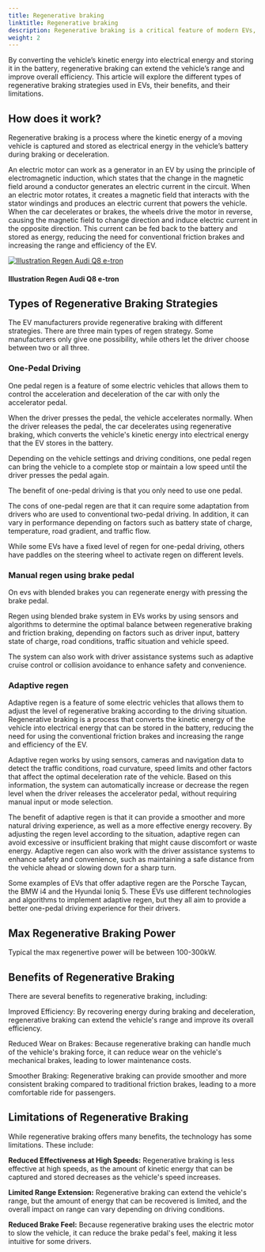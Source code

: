 ```yaml
---
title: Regenerative braking
linktitle: Regenerative braking
description: Regenerative braking is a critical feature of modern EVs, allowing the vehicle to recover energy during braking and deceleration.
weight: 2
---
```

<!-- markdownlint-disable MD033 -->
By converting the vehicle’s kinetic energy into electrical energy and storing it in the battery, regenerative braking can extend the vehicle’s range and improve overall efficiency. This article will explore the different types of regenerative braking strategies used in EVs, their benefits, and their limitations.

## How does it work?

Regenerative braking is a process where the kinetic energy of a moving vehicle is captured and stored as electrical energy in the vehicle’s battery during braking or deceleration.

An electric motor can work as a generator in an EV by using the principle of electromagnetic induction, which states that the change in the magnetic field around a conductor generates an electric current in the circuit. When an electric motor rotates, it creates a magnetic field that interacts with the stator windings and produces an electric current that powers the vehicle. When the car decelerates or brakes, the wheels drive the motor in reverse, causing the magnetic field to change direction and induce electric current in the opposite direction. This current can be fed back to the battery and stored as energy, reducing the need for conventional friction brakes and increasing the range and efficiency of the EV.

<figur>
    <a href="https://media.evkx.net/multimedia/technology/regen/illustration1.jpg">
        <img src="https://media.evkx.net/multimedia/technology/regen/illustration1_st.jpg" alt="Illustration Regen Audi Q8 e-tron" title="Illustration Regen Audi Q8 e-tron">
    </a>
    <figcaption><h4>Illustration Regen Audi Q8 e-tron</h4></figcaption>
</figur>

## Types of Regenerative Braking Strategies

The EV manufacturers provide regenerative braking with different strategies. There are three main types of regen strategy. Some manufacturers only give one possibility, while others let the driver choose between two or all three.

### One-Pedal Driving

One pedal regen is a feature of some electric vehicles that allows them to control the acceleration and deceleration of the car with only the accelerator pedal. 

When the driver presses the pedal, the vehicle accelerates normally. When the driver releases the pedal, the car decelerates using regenerative braking, which converts the vehicle's kinetic energy into electrical energy that the EV stores in the battery.

Depending on the vehicle settings and driving conditions, one pedal regen can bring the vehicle to a complete stop or maintain a low speed until the driver presses the pedal again.

The benefit of one-pedal driving is that you only need to use one pedal.

The cons of one-pedal regen are that it can require some adaptation from drivers who are used to conventional two-pedal driving. In addition, it can vary in performance depending on factors such as battery state of charge, temperature, road gradient, and traffic flow.

While some EVs have a fixed level of regen for one-pedal driving, others have paddles on the steering wheel to activate regen on different levels.

### Manual regen using brake pedal

On evs with blended brakes you can regenerate energy with pressing the brake pedal.

Regen using blended brake system in EVs works by using sensors and algorithms to determine the optimal balance between regenerative braking and friction braking, depending on factors such as driver input, battery state of charge, road conditions, traffic situation and vehicle speed. 

The system can also work with driver assistance systems such as adaptive cruise control or collision avoidance to enhance safety and convenience.

### Adaptive regen

Adaptive regen is a feature of some electric vehicles that allows them to adjust the level of regenerative braking according to the driving situation. Regenerative braking is a process that converts the kinetic energy of the vehicle into electrical energy that can be stored in the battery, reducing the need for using the conventional friction brakes and increasing the range and efficiency of the EV.

Adaptive regen works by using sensors, cameras and navigation data to detect the traffic conditions, road curvature, speed limits and other factors that affect the optimal deceleration rate of the vehicle. Based on this information, the system can automatically increase or decrease the regen level when the driver releases the accelerator pedal, without requiring manual input or mode selection.

The benefit of adaptive regen is that it can provide a smoother and more natural driving experience, as well as a more effective energy recovery. By adjusting the regen level according to the situation, adaptive regen can avoid excessive or insufficient braking that might cause discomfort or waste energy. Adaptive regen can also work with the driver assistance systems to enhance safety and convenience, such as maintaining a safe distance from the vehicle ahead or slowing down for a sharp turn.

Some examples of EVs that offer adaptive regen are the Porsche Taycan, the BMW i4 and the Hyundai Ioniq 5. These EVs use different technologies and algorithms to implement adaptive regen, but they all aim to provide a better one-pedal driving experience for their drivers.

## Max Regenerative Braking Power

Typical the max regenertive power will be between 100-300kW.

## Benefits of Regenerative Braking

There are several benefits to regenerative braking, including:

Improved Efficiency: By recovering energy during braking and deceleration, regenerative braking can extend the vehicle's range and improve its overall efficiency.

Reduced Wear on Brakes: Because regenerative braking can handle much of the vehicle's braking force, it can reduce wear on the vehicle's mechanical brakes, leading to lower maintenance costs.

Smoother Braking: Regenerative braking can provide smoother and more consistent braking compared to traditional friction brakes, leading to a more comfortable ride for passengers.

## Limitations of Regenerative Braking

While regenerative braking offers many benefits, the technology has some limitations. These include:

**Reduced Effectiveness at High Speeds:** Regenerative braking is less effective at high speeds, as the amount of kinetic energy that can be captured and stored decreases as the vehicle's speed increases.

**Limited Range Extension:** Regenerative braking can extend the vehicle's range, but the amount of energy that can be recovered is limited, and the overall impact on range can vary depending on driving conditions.

**Reduced Brake Feel:** Because regenerative braking uses the electric motor to slow the vehicle, it can reduce the brake pedal's feel, making it less intuitive for some drivers.